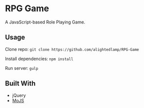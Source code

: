 # RPG Game

A JavaScript-based Role Playing Game.

## Usage

Clone repo: `git clone https://github.com/alightedlamp/RPG-Game`

Install dependencies: `npm install`

Run server: `gulp`

## Built With

- jQuery
- [MoJS](http://mojs.io/)